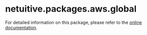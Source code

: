 # netuitive.packages.aws.global

For detailed information on this package, please refer to the [online documentation](https://help.netuitive.com/Content/Integrations/aws.htm).